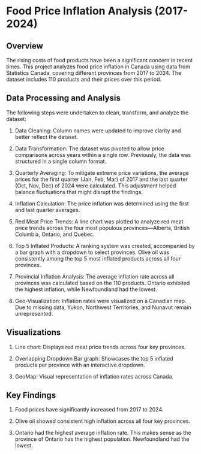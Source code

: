# Food Price Inflation Analysis (2017-2024)

## Overview

The rising costs of food products have been a significant concern in recent times. This project analyzes food price inflation in Canada using data from Statistics Canada, covering different provinces from 2017 to 2024. The dataset includes 110 products and their prices over this period.

## Data Processing and Analysis
The following steps were undertaken to clean, transform, and analyze the dataset:

1. Data Cleaning: Column names were updated to improve clarity and better reflect the dataset.

2. Data Transformation: The dataset was pivoted to allow price comparisons across years within a single row. Previously, the data was structured in a single column format.

3. Quarterly Averaging: To mitigate extreme price variations, the average prices for the first quarter (Jan, Feb, Mar) of 2017 and the last quarter (Oct, Nov, Dec) of 2024 were calculated. This adjustment helped balance fluctuations that might disrupt the findings.

4. Inflation Calculation: The price inflation was determined using the first and last quarter averages.

5. Red Meat Price Trends: A line chart was plotted to analyze red meat price trends across the four most populous provinces—Alberta, British Columbia, Ontario, and Quebec.

6. Top 5 Inflated Products: A ranking system was created, accompanied by a bar graph with a dropdown to select provinces. Olive oil was consistently among the top 5 most inflated products across all four provinces.

7. Provincial Inflation Analysis: The average inflation rate across all provinces was calculated based on the 110 products. Ontario exhibited the highest inflation, while Newfoundland had the lowest.

8. Geo-Visualization: Inflation rates were visualized on a Canadian map. Due to missing data, Yukon, Northwest Territories, and Nunavut remain unrepresented.

## Visualizations

1. Line chart: Displays red meat price trends across four key provinces.

2. Overlapping Dropdown Bar graph: Showcases the top 5 inflated products per province with an interactive dropdown.

3. GeoMap: Visual representation of inflation rates across Canada.

## Key Findings

1. Food prices have significantly increased from 2017 to 2024.

2. Olive oil showed consistent high inflation across all four key provinces.

3. Ontario had the highest average inflation rate. This makes sense as the province of Ontario has the highest population. Newfoundland had the lowest.
